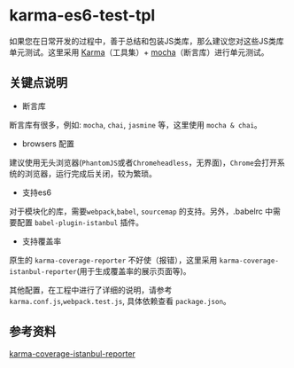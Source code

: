 # karma-es6-test-tpl

如果您在日常开发的过程中，善于总结和包装JS类库，那么建议您对这些JS类库单元测试。这里采用 [Karma](https://www.npmjs.com/package/karma)（工具集）+ [mocha](https://www.npmjs.com/package/mocha)（断言库）进行单元测试。

## 关键点说明

* 断言库

断言库有很多，例如: `mocha`, `chai`, `jasmine` 等，这里使用 `mocha & chai`。

* browsers 配置

建议使用无头浏览器(`PhantomJS`或者`Chromeheadless`，无界面)，`Chrome`会打开系统的浏览器，运行完成后关闭，较为繁琐。

* 支持es6

对于模块化的库，需要`webpack`,`babel`, `sourcemap` 的支持。另外，.babelrc 中需要配置 `babel-plugin-istanbul` 插件。

* 支持覆盖率

原生的 `karma-coverage-reporter` 不好使（报错），这里采用 `karma-coverage-istanbul-reporter`(用于生成覆盖率的展示页面等)。

其他配置，在工程中进行了详细的说明，请参考 `karma.conf.js`,`webpack.test.js`, 具体依赖查看 `package.json`。


## 参考资料

[karma-coverage-istanbul-reporter](https://github.com/mattlewis92/karma-coverage-istanbul-reporter)